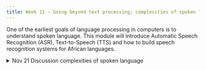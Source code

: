 ```yaml
---
title: Week 11 - Going beyond text processing; complexities of spoken language
---
```


One of the earliest goals of language processing in computers is to understand spoken language. This module will introduce Automatic Speech Recognition (ASR), Text-to-Speech (TTS) and how to build speech recognition systems for African languages.



<!-- This week, we will look at the role of coding in the humanities with a gentle introduction to Python, a programming language as approachable as it is powerful. Our two sessions will provide a panoramic view of Python's syntax and its practical applications in Humanities research. Through hands-on exercises, we'll learn to appreciate the role of code in analyzing texts, visualizing data, and perhaps most importantly, in sharpening our critical thinking about coding literacy. Ultimately, the goal of this week is to get a taste of programming in Python, with fear being an exception that is not allowed to interrupt the process.

Or, stated in a Pythonic way:

```python
try:
    learn_python()
except Fear as obstacle:
    handle(obstacle)  # apply strategies to overcome fear
else:
    print('Congratulations on embracing coding literacy!')  # celebrate
```
-->

<details>
  <summary class="session-summary">
    <span class="date-label">Nov 21</span>
    <span class="label label-blue">Discussion</span>
    <span class="session-title">complexities of spoken language</span>
  </summary>
  <div markdown="1">
- [Slides coming soon]
- Readings:
  - [Speech and Language Processing, An Introduction to Natural Language Processing, Computational Linguistics, and Speech Recognition with Language Models](https://web.stanford.edu/~jurafsky/slp3/16.pdf) Third Edition by Daniel Jurafsky, James H. Martin. 
    - Read Chapter 16 about automatic speech recognition (ASR), text to speech (TTS) and other speech tasks.

- [Nabende et al., Building Text and Speech Benchmark Datasets and Models for Low-Resourced East African Languages: Experiences and Lessons](https://onlinelibrary.wiley.com/doi/epdf/10.1002/ail2.92). Read from abstract to section 4 about named entity for African languages.
    Read from abastract to section 7, you can leave section 8 of the models and experiments but read section 9 about the experiences, challenges, and lessons learned.
- Phonemic Representation and Transcription for Speech to Text Applications for Under-resourced Indigenous African Languages: The Case of Kiswahili

</div>
</details>

